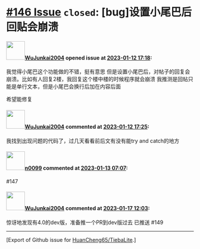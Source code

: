 # [\#146 Issue](https://github.com/HuanCheng65/TiebaLite/issues/146) `closed`: [bug]设置小尾巴后回贴会崩溃

#### <img src="https://avatars.githubusercontent.com/u/50454344?u=633b39a7848d905bd97bb6619c061433368818f7&v=4" width="50">[WuJunkai2004](https://github.com/WuJunkai2004) opened issue at [2023-01-12 17:18](https://github.com/HuanCheng65/TiebaLite/issues/146):

我觉得小尾巴这个功能做的不错，挺有意思
但是设置小尾巴后，对帖子的回复会崩溃。比如有人回复2楼，我回复这个楼中楼的时候程序就会崩溃
我推测是回帖只能是单行文本，但是小尾巴会换行后加在内容后面

希望能修复


#### <img src="https://avatars.githubusercontent.com/u/50454344?u=633b39a7848d905bd97bb6619c061433368818f7&v=4" width="50">[WuJunkai2004](https://github.com/WuJunkai2004) commented at [2023-01-12 17:25](https://github.com/HuanCheng65/TiebaLite/issues/146#issuecomment-1380756541):

我找到出现问题的代码了，过几天看看前后文有没有能try and catch的地方

#### <img src="https://avatars.githubusercontent.com/u/13030387?u=b18d797ff4ab4819de469d0e4928e00ed95caf26&v=4" width="50">[n0099](https://github.com/n0099) commented at [2023-01-13 07:07](https://github.com/HuanCheng65/TiebaLite/issues/146#issuecomment-1381400633):

#147

#### <img src="https://avatars.githubusercontent.com/u/50454344?u=633b39a7848d905bd97bb6619c061433368818f7&v=4" width="50">[WuJunkai2004](https://github.com/WuJunkai2004) commented at [2023-01-17 12:03](https://github.com/HuanCheng65/TiebaLite/issues/146#issuecomment-1385322289):

惊讶地发现有4.0的dev版，准备推一个PR到dev版过去
已推送 #149


-------------------------------------------------------------------------------



[Export of Github issue for [HuanCheng65/TiebaLite](https://github.com/HuanCheng65/TiebaLite).]
